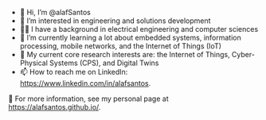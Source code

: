 - 👋 Hi, I’m @alafSantos
- 👀 I’m interested in engineering and solutions development
- 🧑‍💻 I have a background in electrical engineering and computer sciences
- 🌱 I’m currently learning a lot about embedded systems, information processing, mobile networks, and the Internet of Things (IoT)
- 🔎 My current core research interests are: the Internet of Things, Cyber-Physical Systems (CPS), and Digital Twins
- 📫 How to reach me on LinkedIn: <https://www.linkedin.com/in/alafsantos>.

🧐 For more information, see my personal page at <https://alafsantos.github.io/>.

